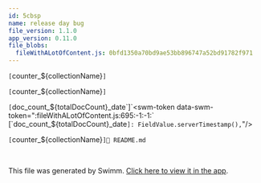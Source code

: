 ```yaml
---
id: 5cbsp
name: release day bug
file_version: 1.1.0
app_version: 0.11.0
file_blobs:
  fileWithALotOfContent.js: 0bfd1350a70bd9ae53bb896747a52bd91782f971
---
```


`[`counter_${collectionName}`]`<swm-token data-swm-token=":fileWithALotOfContent.js:829:-1:-1:`            snapshot.ref.parent.parent.update({ [`counter_${collectionName}`]: increment });`"/>

`[`counter_${collectionName}`]`<swm-token data-swm-token=":fileWithALotOfContent.js:978:-1:-1:`            return snapshot.ref.parent.parent.update({ [`counter_${collectionName}`]: increment });`"/>

`[`doc_count_${totalDocCount}_date`]`<swm-token data-swm-token=":fileWithALotOfContent.js:695:-1:-1:`                        [`doc_count_${totalDocCount}_date`]: FieldValue.serverTimestamp(),`"/>

`[`counter_${collectionName}`]`<swm-token data-swm-token=":fileWithALotOfContent.js:829:-1:-1:`            snapshot.ref.parent.parent.update({ [`counter_${collectionName}`]: increment });`"/>`📄 README.md`

<br/>

This file was generated by Swimm. [Click here to view it in the app](http://localhost:5000/repos/Z2l0aHViJTNBJTNBdGVzdC1naXRodWItYXBwJTNBJTNBc3dpbW1pbw==/docs/5cbsp).